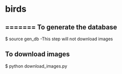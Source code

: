 # birds
=======
To generate the database
------------------------
$ source gen_db
-This step will not download images

To download images
--------------------
$ python download_images.py

